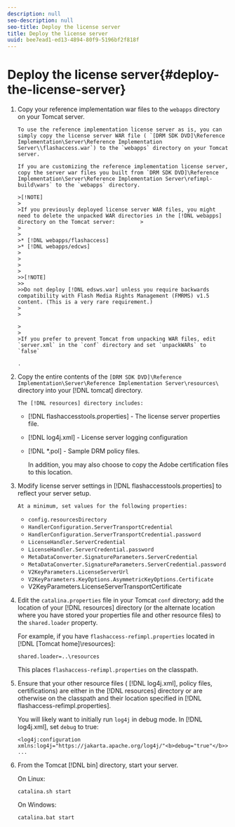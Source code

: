 ```yaml
---
description: null
seo-description: null
seo-title: Deploy the license server
title: Deploy the license server
uuid: bee7ead1-ed13-4894-80f9-5196bf2f818f
---
```


# Deploy the license server{#deploy-the-license-server}

1. Copy your reference implementation war files to the `webapps` directory on your Tomcat server.

       To use the reference implementation license server as is, you can simply copy the license server WAR file ( `[DRM SDK DVD]\Reference Implementation\Server\Reference Implementation Server\\flashaccess.war`) to the `webapps` directory on your Tomcat server.

       If you are customizing the reference implementation license server, copy the server war files you built from `DRM SDK DVD]\Reference Implementation\Server\Reference Implementation Server\refimpl-build\wars` to the `webapps` directory.     
    
       >[!NOTE]
       >
       >If you previously deployed license server WAR files, you might need to delete the unpacked WAR directories in the [!DNL webapps] directory on the Tomcat server:        >
       >
       >
       >* [!DNL webapps/flashaccess] 
       >* [!DNL webapps/edcws] 
       >
       >
       >
       >
       >>[!NOTE]
       >>
       >>Do not deploy [!DNL edsws.war] unless you require backwards compatibility with Flash Media Rights Management (FMRMS) v1.5 content. (This is a very rare requirement.) 
       >
       >

       >
       >
       >If you prefer to prevent Tomcat from unpacking WAR files, edit `server.xml` in the `conf` directory and set `unpackWARs` to `false`

       . 
    
1. Copy the entire contents of the `[DRM SDK DVD]\Reference Implementation\Server\Reference Implementation Server\resources\` directory into your [!DNL tomcat] directory.

       The [!DNL resources] directory includes:

    * [!DNL flashaccesstools.properties] - The license server properties file. 
    * [!DNL log4j.xml] - License server logging configuration 
    * [!DNL *.pol] - Sample DRM policy files.

       In addition, you may also choose to copy the Adobe certification files to this location. 
    
1. Modify license server settings in [!DNL flashaccesstools.properties] to reflect your server setup.

       At a minimum, set values for the following properties:

    * `config.resourcesDirectory` 
    * `HandlerConfiguration.ServerTransportCredential` 
    * `HandlerConfiguration.ServerTransportCredential.password` 
    * `LicenseHandler.ServerCredential` 
    * `LicenseHandler.ServerCredential.password` 
    * `MetaDataConverter.SignatureParameters.ServerCredential` 
    * `MetaDataConverter.SignatureParameters.ServerCredential.password` 
    * `V2KeyParameters.LicenseServerUrl` 
    * `V2KeyParameters.KeyOptions.AsymmetricKeyOptions.Certificate` 
    * V2KeyParameters.LicenseServerTransportCertificate

1. Edit the `catalina.properties` file in your Tomcat `conf` directory; add the location of your [!DNL resources] directory (or the alternate location where you have stored your properties file and other resource files) to the `shared.loader` property.

   For example, if you have `flashaccess-refimpl.properties` located in [!DNL [Tomcat home]\resources\]: 

   ```
   shared.loader=..\resources
   ```

   This places `flashaccess-refimpl.properties` on the classpath.
1. Ensure that your other resource files ( [!DNL log4j.xml], policy files, certifications) are either in the [!DNL resources] directory or are otherwise on the classpath and their location specified in [!DNL flashaccess-refimpl.properties].

   You will likely want to initially run `log4j` in debug mode. In [!DNL log4j.xml], set `debug` to true: 

   ```
   <log4j:configuration xmlns:log4j="https://jakarta.apache.org/log4j/"<b>debug="true"</b>>
   ... 
   
   ```

1. From the Tomcat [!DNL bin] directory, start your server.

   On Linux: 

   ```
   catalina.sh start
   ```

   On Windows: 

   ```
   catalina.bat start
   ```